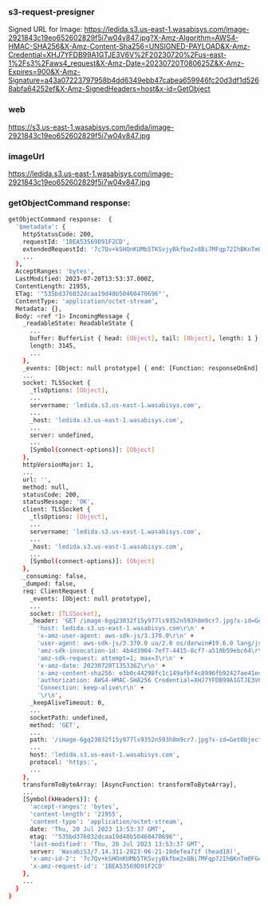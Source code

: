 ### s3-request-presigner
Signed URL for Image:  https://ledida.s3.us-east-1.wasabisys.com/image-2921843c19eo652602829f5i7w04v847.jpg?X-Amz-Algorithm=AWS4-HMAC-SHA256&X-Amz-Content-Sha256=UNSIGNED-PAYLOAD&X-Amz-Credential=XHJ7YFDB99A1GTJE3V6V%2F20230720%2Fus-east-1%2Fs3%2Faws4_request&X-Amz-Date=20230720T080625Z&X-Amz-Expires=900&X-Amz-Signature=a43a07223797958b4dd6349ebb47cabea659946fc20d3df1d5268abfa64252ef&X-Amz-SignedHeaders=host&x-id=GetObject

### web
https://s3.us-east-1.wasabisys.com/ledida/image-2921843c19eo652602829f5i7w04v847.jpg

### imageUrl
https://ledida.s3.us-east-1.wasabisys.com/image-2921843c19eo652602829f5i7w04v847.jpg

### getObjectCommand response:
```bash
getObjectCommand response:  {
  '$metadata': {
    httpStatusCode: 200,
    requestId: '1BEA53569D91F2CD',
    extendedRequestId: '7c7Qv+kSHOnKUMb5TKSvjyBkfbe2x8Bi7MFqp72IhBKnTm0FGeLBTwAD28PEKa8NKFJStbTJLhqw',
    ...
  },
  AcceptRanges: 'bytes',
  LastModified: 2023-07-20T13:53:37.000Z,
  ContentLength: 21955,
  ETag: '"535bd376032dcaa19d40b50460470696"',
  ContentType: 'application/octet-stream',
  Metadata: {},
  Body: <ref *1> IncomingMessage {
    _readableState: ReadableState {
      ...
      buffer: BufferList { head: [Object], tail: [Object], length: 1 },
      length: 3145,
      ...
    },
    _events: [Object: null prototype] { end: [Function: responseOnEnd] },
    ...
    socket: TLSSocket {
      _tlsOptions: [Object],
      ...
      servername: 'ledida.s3.us-east-1.wasabisys.com',
      ...
      _host: 'ledida.s3.us-east-1.wasabisys.com',
      ...
      server: undefined,
      ...
      [Symbol(connect-options)]: [Object]
    },
    httpVersionMajor: 1,
    ...
    url: '',
    method: null,
    statusCode: 200,
    statusMessage: 'OK',
    client: TLSSocket {
      _tlsOptions: [Object],
      ...
      servername: 'ledida.s3.us-east-1.wasabisys.com',
      ...
      _host: 'ledida.s3.us-east-1.wasabisys.com',
      ...
      [Symbol(connect-options)]: [Object]
    },
    _consuming: false,
    _dumped: false,
    req: ClientRequest {
      _events: [Object: null prototype],
      ...
      socket: [TLSSocket],
      _header: 'GET /image-6gq23032f15y977ls9352n593h8m9cr7.jpg?x-id=GetObject HTTP/1.1\r\n' +
        'host: ledida.s3.us-east-1.wasabisys.com\r\n' +
        'x-amz-user-agent: aws-sdk-js/3.370.0\r\n' +
        'user-agent: aws-sdk-js/3.370.0 ua/2.0 os/darwin#19.6.0 lang/js md/nodejs#18.12.1 api/s3#3.370.0\r\n' +
        'amz-sdk-invocation-id: 4b4d3904-7ef7-4415-8cf7-a510b59ebc64\r\n' +
        'amz-sdk-request: attempt=1; max=3\r\n' +
        'x-amz-date: 20230720T135336Z\r\n' +
        'x-amz-content-sha256: e3b0c44298fc1c149afbf4c8996fb92427ae41e4649b934ca495991b7852b855\r\n' +
        'authorization: AWS4-HMAC-SHA256 Credential=XHJ7YFDB99A1GTJE3V6V/20230720/us-east-1/s3/aws4_request, SignedHeaders=amz-sdk-invocation-id;amz-sdk-request;host;x-amz-content-sha256;x-amz-date;x-amz-user-agent, Signature=f802318e6994edc758b8eedc9d6962f0ee2d3b01859e016c6db44c479c1198b3\r\n' +
        'Connection: keep-alive\r\n' +
        '\r\n',
      _keepAliveTimeout: 0,
      ...
      socketPath: undefined,
      method: 'GET',
      ...
      path: '/image-6gq23032f15y977ls9352n593h8m9cr7.jpg?x-id=GetObject',
      ...
      host: 'ledida.s3.us-east-1.wasabisys.com',
      protocol: 'https:',
      ...
    },
    transformToByteArray: [AsyncFunction: transformToByteArray],
    ...
    [Symbol(kHeaders)]: {
      'accept-ranges': 'bytes',
      'content-length': '21955',
      'content-type': 'application/octet-stream',
      date: 'Thu, 20 Jul 2023 13:53:37 GMT',
      etag: '"535bd376032dcaa19d40b50460470696"',
      'last-modified': 'Thu, 20 Jul 2023 13:53:37 GMT',
      server: 'WasabiS3/7.14.311-2023-06-21-10defea71f (head18)',
      'x-amz-id-2': '7c7Qv+kSHOnKUMb5TKSvjyBkfbe2x8Bi7MFqp72IhBKnTm0FGeLBTwAD28PEKa8NKFJStbTJLhqw',
      'x-amz-request-id': '1BEA53569D91F2CD'
    },
    ...
  }
}
```
